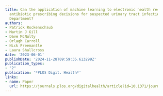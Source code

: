 ```yaml
---
title: Can the application of machine learning to electronic health records guide
  antibiotic prescribing decisions for suspected urinary tract infection in the Emergency
  Department?
authors:
- Patrick Rockenschaub
- Martin J Gill
- Dave McNulty
- Orlagh Carroll
- Nick Freemantle
- Laura Shallcross
date: '2023-06-01'
publishDate: '2024-11-28T09:59:35.613299Z'
publication_types:
- "2"
publication: '*PLOS Digit. Health*'
links:
- name: Paper
  url: https://journals.plos.org/digitalhealth/article?id=10.1371/journal.pdig.0000261
---
```

